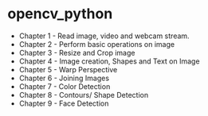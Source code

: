 # opencv_python

- Chapter 1 - Read image, video and webcam stream.
- Chapter 2 - Perform basic operations on image
- Chapter 3 - Resize and Crop image
- Chapter 4 - Image creation, Shapes and Text on Image
- Chapter 5 - Warp Perspective
- Chapter 6 - Joining Images
- Chapter 7 - Color Detection
- Chapter 8 - Contours/ Shape Detection
- Chapter 9 - Face Detection

